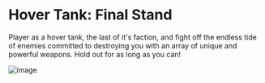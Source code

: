 # Hover Tank: Final Stand

Player as a hover tank, the last of it's faction, and fight off the endless tide of enemies committed to destroying you with an array of unique and powerful weapons. Hold out for as long as you can!

![image](https://user-images.githubusercontent.com/16053164/191932203-aaf47264-0f58-41ba-bcb7-30fdd5338b36.png)